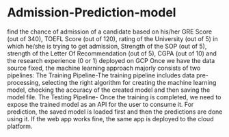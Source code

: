 # Admission-Prediction-model
find the chance of admission of a candidate based on his/her GRE Score (out of 340), TOEFL Score (out of 120), rating of the University (out of 5) in which he/she is trying to get admission, Strength of the SOP (out of 5), strength of the Letter Of Recommendation (out of 5), CGPA (out of 10) and the research experience (0 or 1) deployed on GCP
Once we have the data source fixed, the machine learning approach majorly consists of two pipelines:
The Training Pipeline-The training pipeline includes data pre-processing, selecting the right algorithm for creating the machine learning model, checking the accuracy of the created model and then saving the model file.
The Testing Pipeline- Once the training is completed, we need to expose the trained model as an API for the user to consume it. For prediction, the saved model is loaded first and then the predictions are done using it. If the web app works fine, the same app is deployed to the cloud platform.
